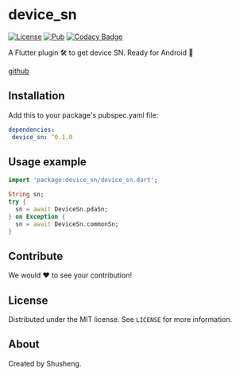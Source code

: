 # device_sn

[![License][license-image]][license-url] 
[![Pub](https://img.shields.io/pub/v/device_sn.svg?style=flat-square)](https://pub.dartlang.org/packages/device_sn)
[![Codacy Badge](https://api.codacy.com/project/badge/Grade/2564729935f441b4987fd4f49ac988d8)](https://www.codacy.com/app/leyan95/device_sn?utm_source=github.com&amp;utm_medium=referral&amp;utm_content=leyan95/device_sn&amp;utm_campaign=Badge_Grade)

A Flutter plugin 🛠 to get device SN. Ready for Android 🚀

[github](https://github.com/leyan95/device_sn)

## Installation

Add this to your package's pubspec.yaml file:

```yaml
dependencies:
 device_sn: ^0.1.0
```

## Usage example
```dart
import 'package:device_sn/device_sn.dart';

String sn;
try {
  sn = await DeviceSn.pdaSn;
} on Exception {
  sn = await DeviceSn.commonSn;
}
```

## Contribute

We would ❤️ to see your contribution!

## License

Distributed under the MIT license. See ``LICENSE`` for more information.

## About

Created by Shusheng.

[license-image]: https://img.shields.io/badge/License-MIT-blue.svg
[license-url]: LICENSE
